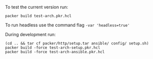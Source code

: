 To test the current version run:

    packer build test-arch.pkr.hcl

To run headless use the command flag `-var 'headless=true'`

During development run:

    (cd .. && tar cf packer/http/setup.tar ansible/ config/ setup.sh)
    packer build -force test-arch-setup.pkr.hcl
    packer build -force test-arch-ansible.pkr.hcl
